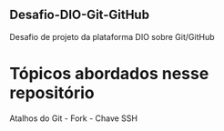 ## Desafio-DIO-Git-GitHub
Desafio de projeto da plataforma DIO sobre Git/GitHub
# Tópicos abordados nesse repositório 
 Atalhos do Git -
 Fork -
 Chave SSH
